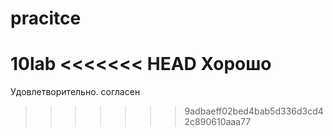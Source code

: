 # pracitce
10lab
<<<<<<< HEAD
Хорошо
=======
Удовлетворительно. согласен
>>>>>>> 9adbaeff02bed4bab5d336d3cd42c890610aaa77
